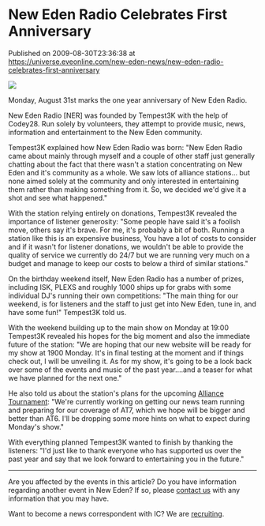 # New Eden Radio Celebrates First Anniversary
Published on 2009-08-30T23:36:38 at https://universe.eveonline.com/new-eden-news/new-eden-radio-celebrates-first-anniversary

![](http://www.eve-ic.net/media/assets/icarticlebanner.png)  
  
Monday, August 31st marks the one year anniversary of New Eden Radio.  
  
New Eden Radio [NER] was founded by Tempest3K with the help of Codey28. Run solely by volunteers, they attempt to provide music, news, information and entertainment to the New Eden community.  
  
Tempest3K explained how New Eden Radio was born: "New Eden Radio came about mainly through myself and a couple of other staff just generally chatting about the fact that there wasn't a station concentrating on New Eden and it's community as a whole. We saw lots of alliance stations... but none aimed solely at the community and only interested in entertaining them rather than making something from it. So, we decided we'd give it a shot and see what happened."   
  
With the station relying entirely on donations, Tempest3K revealed the importance of listener generosity: "Some people have said it's a foolish move, others say it's brave. For me, it's probably a bit of both. Running a station like this is an expensive business, You have a lot of costs to consider and if it wasn't for listener donations, we wouldn't be able to provide the quality of service we currently do 24/7 but we are running very much on a budget and manage to keep our costs to below a third of similar stations."  
  
On the birthday weekend itself, New Eden Radio has a number of prizes, including ISK, PLEXS and roughly 1000 ships up for grabs with some individual DJ's running their own competitions: "The main thing for our weekend, is for listeners and the staff to just get into New Eden, tune in, and have some fun!" Tempest3K told us.  
  
With the weekend building up to the main show on Monday at 19:00 Tempest3K revealed his hopes for the big moment and also the immediate future of the station: "We are hoping that our new website will be ready for my show at 1900 Monday. It's in final testing at the moment and if things check out, I will be unveiling it. As for my show, it's going to be a look back over some of the events and music of the past year....and a teaser for what we have planned for the next one."  
  
He also told us about the station's plans for the upcoming [Alliance Tournament](http://www.eveonline.com/events/alliances/tournament/t7/?L2=14&L3=40): "We're currently working on getting our news team running and preparing for our coverage of AT7, which we hope will be bigger and better than AT6. I'll be dropping some more hints on what to expect during Monday's show."  
  
With everything planned Tempest3K wanted to finish by thanking the listeners: "I'd just like to thank everyone who has supported us over the past year and say that we look forward to entertaining you in the future."

 

* * *

 

Are you affected by the events in this article? Do you have information regarding another event in New Eden? If so, please [contact us](http://myeve.eve-online.com/news.asp?a=submitrp) with any information that you may have.  
  
Want to become a news correspondent with IC? We are [recruiting](http://www.eveonline.com/isd.asp).
